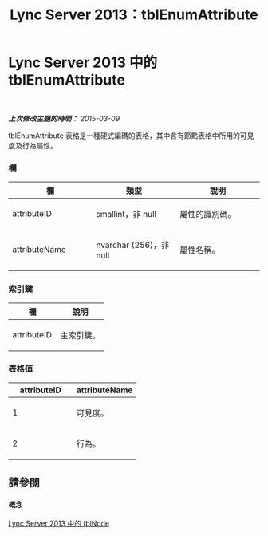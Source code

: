 ﻿---
title: Lync Server 2013：tblEnumAttribute
TOCTitle: tblEnumAttribute
ms:assetid: 17f8b87e-36a6-4f6a-8630-7c76b61a7595
ms:mtpsurl: https://technet.microsoft.com/zh-tw/library/Gg558617(v=OCS.15)
ms:contentKeyID: 49290221
ms.date: 08/10/2015
mtps_version: v=OCS.15
ms.translationtype: HT
---

# Lync Server 2013 中的 tblEnumAttribute

 

_**上次修改主題的時間：** 2015-03-09_

tblEnumAttribute 表格是一種硬式編碼的表格，其中含有節點表格中所用的可見度及行為屬性。

### 欄

<table>
<colgroup>
<col style="width: 33%" />
<col style="width: 33%" />
<col style="width: 33%" />
</colgroup>
<thead>
<tr class="header">
<th>欄</th>
<th>類型</th>
<th>說明</th>
</tr>
</thead>
<tbody>
<tr class="odd">
<td><p>attributeID</p></td>
<td><p>smallint，非 null</p></td>
<td><p>屬性的識別碼。</p></td>
</tr>
<tr class="even">
<td><p>attributeName</p></td>
<td><p>nvarchar (256)，非 null</p></td>
<td><p>屬性名稱。</p></td>
</tr>
</tbody>
</table>


### 索引鍵

<table>
<colgroup>
<col style="width: 50%" />
<col style="width: 50%" />
</colgroup>
<thead>
<tr class="header">
<th>欄</th>
<th>說明</th>
</tr>
</thead>
<tbody>
<tr class="odd">
<td><p>attributeID</p></td>
<td><p>主索引鍵。</p></td>
</tr>
</tbody>
</table>


### 表格值

<table>
<colgroup>
<col style="width: 50%" />
<col style="width: 50%" />
</colgroup>
<thead>
<tr class="header">
<th>attributeID</th>
<th>attributeName</th>
</tr>
</thead>
<tbody>
<tr class="odd">
<td><p>1</p></td>
<td><p>可見度。</p></td>
</tr>
<tr class="even">
<td><p>2</p></td>
<td><p>行為。</p></td>
</tr>
</tbody>
</table>


## 請參閱

#### 概念

[Lync Server 2013 中的 tblNode](lync-server-2013-tblnode.md)

